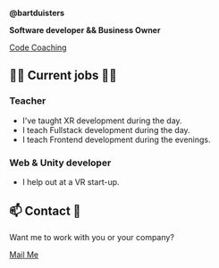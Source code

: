 **@bartduisters**

**Software developer && Business Owner**

[Code Coaching](https://code-coaching.dev)

## 👷‍♂️ Current jobs 👷‍♂️
### Teacher

- I've taught XR development during the day.
- I teach Fullstack development during the day.
- I teach Frontend development during the evenings.

### Web & Unity developer

- I help out at a VR start-up.

## 📫 Contact 📱

Want me to work with you or your company?

[Mail Me](mailto:info+readme@code-coaching.dev)

<!---
bartduisters/bartduisters is a ✨ special ✨ repository because its `README.md` (this file) appears on your GitHub profile.
You can click the Preview link to take a look at your changes.
--->

